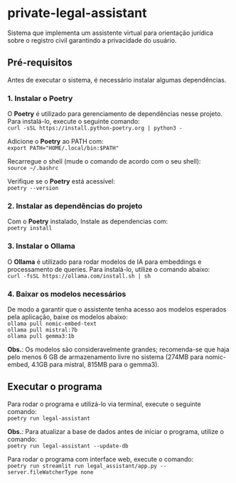 # private-legal-assistant

Sistema que implementa um assistente virtual para orientação jurídica sobre o registro civil garantindo a privacidade do usuário.

## Pré-requisitos

Antes de executar o sistema, é necessário instalar algumas dependências.

### 1. Instalar o Poetry

O **Poetry** é utilizado para gerenciamento de dependências nesse projeto. Para instalá-lo, execute o seguinte comando:  
`curl -sSL https://install.python-poetry.org | python3 -`   

Adicione o **Poetry** ao PATH com:  
`export PATH="HOME/.local/bin:$PATH"`

Recarregue o shell (mude o comando de acordo com o seu shell):   
`source ~/.bashrc`

Verifique se o **Poetry** está acessível:   
`poetry --version`

### 2. Instalar as dependências do projeto
Com o **Poetry** instalado, Instale as dependencias com:  
`poetry install`

### 3. Instalar o Ollama
O **Ollama** é utilizado para rodar modelos de IA para embeddings e processamento de queries. Para instalá-lo, utilize o comando abaixo:  
`curl -fsSL https://ollama.com/install.sh | sh`

### 4. Baixar os modelos necessários
De modo a garantir que o assistente tenha acesso aos modelos esperados pela aplicação, baixe os modelos abaixo:  
`ollama pull nomic-embed-text`   
`ollama pull mistral:7b`  
`ollama pull gemma3:1b`  

**Obs.**: Os modelos são consideravelmente grandes; recomenda-se que haja pelo menos 6 GB de armazenamento livre no sistema (274MB para nomic-embed, 4.1GB para mistral, 815MB para o gemma3).

## Executar o programa
Para rodar o programa e utilizá-lo via terminal, execute o seguinte comando:  
`poetry run legal-assistant`

**Obs.**: Para atualizar a base de dados antes de iniciar o programa, utilize o comando:   
`poetry run legal-assistant --update-db`

Para rodar o programa com interface web, execute o comando:   
`poetry run streamlit run legal_assistant/app.py --server.fileWatcherType none`